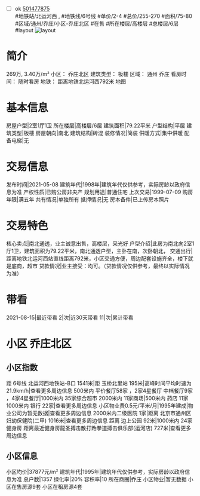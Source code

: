- [ ] ok [501477875](https://bj.5i5j.com/ershoufang/501477875.html)  
 #地铁站/北运河西 ,  #地铁线/6号线
#单价/2-4 #总价/255-270 #面积/75-80   #区域/通州/乔庄/小区-乔庄北区 #在售 #所在楼层/高楼层 #总楼层/6层 #layout 
![layout](http://image2a.5i5j.com/bdir/layout/1136401ce5114dffa6c04823dd6ce954.jpg_P5.jpg) 
# 简介 
 269万,  3.40万/m² 
小区： 乔庄北区
建筑类型： 板楼
区域： 通州 乔庄
看房时间： 随时看房
地铁： 距离地铁北运河西792米 地图
# 基本信息 
 房屋户型|2室1厅1卫
所在楼层|高楼层/6层
建筑面积|79.22平米
户型结构|平层
建筑类型|板楼
房屋朝向|南北
建筑结构|砖混
装修情况|简装
供暖方式|集中供暖
配备电梯|无
# 交易信息 
 发布时间|2021-05-08
建筑年代|1998年|建筑年代仅供参考，实际房龄以政府信息为准
产权性质|已购公房非央产
规划用途|普通住宅
上次交易|1999-07-09
购房年限|满五年
共有情况|单独所有
抵押情况|无
房本备件|已上传房本照片
# 交易特色 
 核心卖点|南北通透，业主诚意出售，高楼层，采光好
户型介绍|此房为南北向2室1厅1卫，建筑面积为79.22平米，南北通透户型，主卧在南，次卧朝北，
交通出行|距离地铁北运河西站直线距离792米，小区交通方便，周边配套设施齐全，楼下就是底商，超市
贷款情况|业主接受：均可。（贷款情况仅供参考，最终以实际情况为准）
# 带看 
 2021-08-15|最近带看	 2|次|近30天带看	 11|次|累计带看
# 小区 乔庄北区
## 小区指数 
 距 6号线 北运河西地铁站-B口 1541米|距 玉桥北里站 195米|高峰时间平均时速为21.9km/h|查看更多周边信息
500米内 平价餐厅58家 ，2家4星餐厅
中档餐厅9家 ，4家4星餐厅|1000米内 35家综合超市
2000米内 11家商场|500米内 药店 11家
1000米内 银行 22家|查看更多周边信息
小区物业费0.5元/平米/月|1995年建成|物业公司为暂无数据|查看更多周边信息
2000米内二级医院 1家|距离 北京市通州区妇幼保健院(二甲)  1016米|查看更多周边信息
距离 边上公园 92米|1000米内 24家 健身房
距离最近健身房龍圣搏击散打跆拳道搏击俱乐部(运河店) 727米|查看更多周边信息
## 小区信息 
 小区均价|37877元/m²
建筑年代|1995年|建筑年代仅供参考，实际房龄以政府信息为准
总户数|1357
绿化率|20%
容积率|10
所在商圈|乔庄
小区物业|暂无数据
小区在售房源9套
小区在租房源4套
